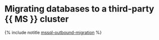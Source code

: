 # Migrating databases to a third-party {{ MS }} cluster

{% include notitle [mssql-outbound-migration](../../_tutorials/dataplatform/mssql-outbound-migration.md) %}
